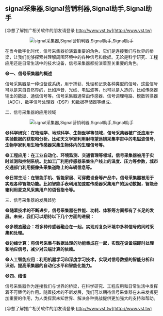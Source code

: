 ## **signal采集器,Signal营销利器,Signal助手,Signal助手**

[😍想了解推广相关软件的朋友请登录 http://www.vst.tw](http://www.vst.tw)

 <center><img src="https://vst.tw/MP4/tuiguang/png/8.png" alt="signal采集器,Signal营销利器,Signal助手,Signal助手"></center>

在当今数字化时代，信号采集器扮演着重要的角色，它们是连接我们与世界的桥梁，让我们能够探索并理解周围环境中的各种信号和数据。无论是科学研究、工程应用还是日常生活中的技术设备，信号采集器都扮演着至关重要的角色。

**😄一、信号采集器的概述**

信号采集器是一种设备或系统，用于捕获、处理和记录各种类型的信号。这些信号可以是来自自然界的，比如声音、光线、电磁波等，也可以是人造的，比如传感器输出的数据、通信信号等。信号采集器通常由传感器、信号调理电路、模数转换器（ADC）、数字信号处理器（DSP）和数据存储器等组成。

二、信号采集器的应用领域

 <center><img src="https://vst.tw/MP4/tuiguang/png/4.png" alt="signal采集器,Signal营销利器,Signal助手,Signal助手"></center>

**😄科学研究：在物理学、地球科学、生物医学等领域，信号采集器被广泛应用于实验数据的获取和分析。比如天文学家利用射电望远镜采集宇宙中的电磁波信号，生物学家利用生物传感器采集生物体内的生理信号等。**

**😄工程应用：在工业自动化、环境监测、交通管理等领域，信号采集器被用于实时监测和控制系统。比如工厂利用传感器采集生产线上的温度、压力等参数，城市交通部门利用摄像头采集道路上的车辆信息等。**

**😄日常生活：在智能手机、智能家居、可穿戴设备等产品中，信号采集器被用于实现各种智能功能。比如智能手表利用加速度传感器采集用户的运动数据，智能音箱利用麦克风采集用户的语音指令等。**

三、信号采集器的发展趋势

**😄随着技术的不断进步，信号采集器在性能、功耗、体积等方面都有了长足的发展。未来，我们可以期待以下几个方面的进展：**

**😄多模态融合：将多种传感器融合在一起，实现对复杂环境中多种信号的同时采集和处理。**

**😄边缘计算：将信号采集与数据处理的功能集成在一起，实现在设备端即时处理和响应信号，减少对云端计算的依赖。**

**😄人工智能应用：利用机器学习和深度学习技术，实现对信号数据的智能分析和识别，提高采集器的自动化水平和智能化能力。**

**😄四、结语**

信号采集器作为连接我们与世界的桥梁，在科学研究、工程应用和日常生活中发挥着不可替代的作用。随着技术的不断发展，我们可以期待信号采集器在未来发挥更加重要的作用，为人类探索未知世界、解决各种挑战提供更加强大的支持和帮助。

[😍想了解推广相关软件的朋友请登录 http://www.vst.tw](http://www.vst.tw)




